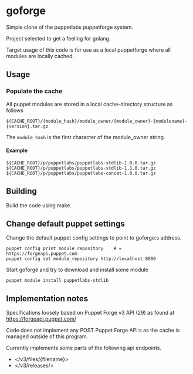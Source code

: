 # goforge

Simple clone of the puppetlabs puppetforge system.

Project selected to get a feeling for golang.

Target usage of this code is for use as a local puppetforge where all modules
are locally cached.

## Usage

### Populate the cache

All puppet modules are stored in a local cache-directory structure as follows

    ${CACHE_ROOT}/{module_hash}/module_owner/{module_owner}-{modulename}-{version}.tar.gz

The `module_hash` is the first character of the module_owner string.

#### Example

    ${CACHE_ROOT}/p/puppetlabs/puppetlabs-stdlib-1.0.0.tar.gz
    ${CACHE_ROOT}/p/puppetlabs/puppetlabs-stdlib-1.1.0.tar.gz
    ${CACHE_ROOT}/p/puppetlabs/puppetlabs-concat-1.0.0.tar.gz

## Building

Build the code using make.

## Change default puppet settings

Change the default puppet config settings to point to goforge:s
address.

    puppet config print module_repository    # = https://forgeapi.puppet.com
    puppet config set module_repository http://localhost:8080

Start goforge and try to download and install some module

    puppet module install puppetlabs-stdlib

## Implementation notes

Specifications loosely based on Puppet Forge v3 API (29) as found at
<https://forgeapi.puppet.com/>

Code does not implement any POST Puppet Forge API:s as the cache is managed outside of this program.

Currently implements some parts of the following api endpoints.

* </v3/files/{filename}>
* </v3/releases/>
